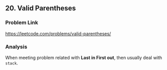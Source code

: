 ## 20. Valid Parentheses

### Problem Link 
https://leetcode.com/problems/valid-parentheses/

### Analysis
When meeting problem related with **Last in First out**, then usually deal with `stack`.